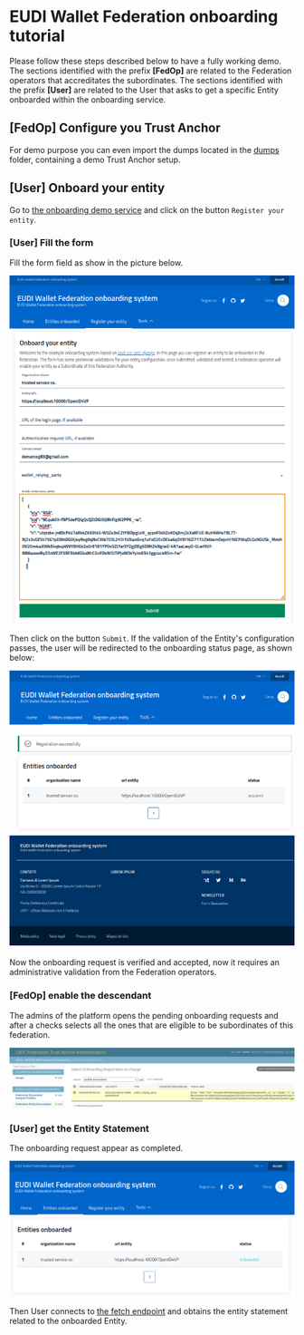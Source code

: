 # EUDI Wallet Federation onboarding tutorial


Please follow these steps described below to have a fully working demo.
The sections identified with the prefix **[FedOp]** are related to the Federation operators that
accreditates the subordinates. The sections identified with the prefix **[User]** are 
related to the User that asks to get a specific Entity onboarded within the onboarding service.

## [FedOp] Configure you Trust Anchor

For demo purpose you can even import the dumps located in the [dumps](dumps) 
folder, containing a demo Trust Anchor setup.

## [User] Onboard your entity

Go to [the onboarding demo service](127.0.0.1:8000/onboarding/landing) and click
on the button `Register your entity`.

### [User] Fill the form

Fill the form field as show in the picture below.

![rp-onb](onb1.png)

Then click on the button `Submit`. If the validation of the Entity's configuration passes,
the user will be redirected to the onboarding status page, as shown below:

![rp-onb2](onb2.png)
 
Now the onboarding request is verified and accepted, now it requires an 
administrative validation from the Federation operators.

### [FedOp] enable the descendant

The admins of the platform opens the pending onboarding requests and after a 
checks selects all the ones that are eligible to be subordinates of this federation.

![rp-onb](onb3.png)

### [User] get the Entity Statement

The onboarding request appear as completed.

![rp-onb](onb4.png)

Then User connects to 
[the fetch endpoint](http://127.0.0.1:8000/fetch?sub=https://localhost:10000/OpenID4VP&anchor=http://127.0.0.1:8000)
and obtains the entity statement related to the onboarded Entity.

